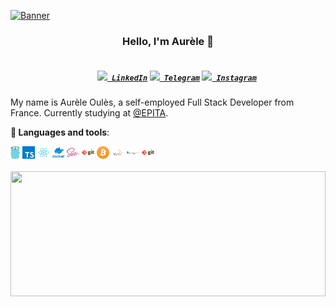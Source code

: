 [![Banner](https://raw.githubusercontent.com/aureleoules/aureleoules/master/images/banner.png)](https://aureleoules.com)

<h3 align="center">Hello, I'm Aurèle 👋</h3>
<h5 align="center">
  <code>
    <a href="https://www.linkedin.com/in/aureleoules/" title="LinkedIn Profile"><img width="22" src="https://raw.githubusercontent.com/aureleoules/aureleoules/master/images/linkedin.svg"> LinkedIn</a></code>
  <code><a href="https://t.me/aureleoules" title="Telegram Profile"><img width="22" src="https://raw.githubusercontent.com/aureleoules/aureleoules/master/images/telegram.svg"> Telegram</a></code>
  <code><a href="https://www.instagram.com/aureleoules/" title="Instagram Profile"><img width="22" src="https://raw.githubusercontent.com/aureleoules/aureleoules/master/images/instagram.svg"> Instagram</a></code>
</h5>

<p>My name is Aurèle Oulès, a self-employed Full Stack Developer from France. Currently studying at <a href="https://github.com/epita" target="_blank">@EPITA</a>.</p>


**🔧 Languages and tools**:
<div>
    <code><img height="20" src="./images/go.png"></code>
    <code><img height="20" src="https://raw.githubusercontent.com/github/explore/80688e429a7d4ef2fca1e82350fe8e3517d3494d/topics/typescript/typescript.png"></code>
    <code><img height="20" src="https://raw.githubusercontent.com/github/explore/80688e429a7d4ef2fca1e82350fe8e3517d3494d/topics/react/react.png"></code>
    <code><img height="20" src="https://raw.githubusercontent.com/github/explore/5c058a388828bb5fde0bcafd4bc867b5bb3f26f3/topics/docker/docker.png"></code>
    <code><img height="20" src="https://raw.githubusercontent.com/github/explore/80688e429a7d4ef2fca1e82350fe8e3517d3494d/topics/sass/sass.png"></code>
    <code><img height="20" src="https://raw.githubusercontent.com/github/explore/80688e429a7d4ef2fca1e82350fe8e3517d3494d/topics/git/git.png"></code>
    <code><img height="20" src="https://raw.githubusercontent.com/github/explore/80688e429a7d4ef2fca1e82350fe8e3517d3494d/topics/bitcoin/bitcoin.png"></code>
    <code><img height="20" src="https://raw.githubusercontent.com/github/explore/80688e429a7d4ef2fca1e82350fe8e3517d3494d/topics/mysql/mysql.png"></code>
    <code><img height="20" src="https://raw.githubusercontent.com/github/explore/80688e429a7d4ef2fca1e82350fe8e3517d3494d/topics/mongodb/mongodb.png"></code>
    <code><img height="20" src="https://raw.githubusercontent.com/github/explore/80688e429a7d4ef2fca1e82350fe8e3517d3494d/topics/git/git.png"></code>
<div>
<br/>
<a href="https://github.com/anuraghazra/github-readme-stats" title="Go to Source"><img width="100%" height="200" src="https://github-readme-stats.vercel.app/api?username=aureleoules&show_icons=true&theme=tokyonight&count_private=true"></a>